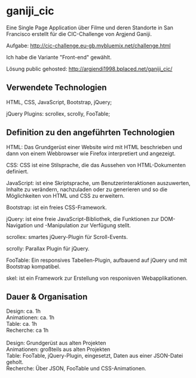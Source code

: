 # ganiji_cic
Eine Single Page Application über Filme und deren Standorte in San Francisco erstellt für die CIC-Challenge von Argjend Ganiji.

Aufgabe: http://cic-challenge.eu-gb.mybluemix.net/challenge.html

Ich habe die Variante "Front-end" gewählt.

Lösung public gehosted: http://argjendi1998.bplaced.net/ganiji_cic/

<h2>Verwendete Technologien</h2>
HTML, CSS, JavaScript, Bootstrap, jQuery;

jQuery Plugins: scrollex, scrolly, FooTable;

<h2>Definition zu den angeführten Technologien</h2>

HTML: Das Grundgerüst einer Website wird mit HTML beschrieben und dann von einem Webbrowser wie Firefox interpretiert und angezeigt.

CSS: CSS ist eine Stilsprache, die das Aussehen von HTML-Dokumenten definiert.

JavaScript: ist eine Skriptsprache, um Benutzerinteraktionen auszuwerten, Inhalte zu verändern, nachzuladen oder zu generieren und so die Möglichkeiten von HTML und CSS zu erweitern.

Bootstrap: ist ein freies CSS-Framework.

jQuery: ist eine freie JavaScript-Bibliothek, die Funktionen zur DOM-Navigation und -Manipulation zur Verfügung stellt.

scrollex: smartes jQuery-Plugin für Scroll-Events.

scrolly: Parallax Plugin für jQuery.

FooTable: Ein responsives Tabellen-Plugin, aufbauend auf jQuery und mit Bootstrap kompatibel. 

skel: ist ein Framework zur Erstellung von responisven Webapplikationen.

<h2>Dauer & Organisation</h2>
Design: ca. 1h<br>
Animationen: ca. 1h<br>
Table: ca. 1h<br>
Recherche: ca 1h<br><br>
Design: Grundgerüst aus alten Projekten<br>
Animationen: großteils aus alten Projekten<br>
Table: FooTable, jQuery-Plugin, eingesetzt, Daten aus einer JSON-Datei geholt.<br>
Recherche: Über JSON, FooTable und CSS-Animationen. <br>
